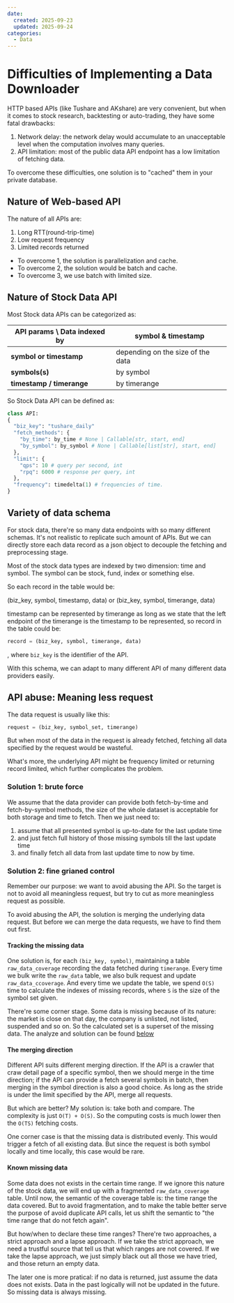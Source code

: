```yaml
---
date:
  created: 2025-09-23
  updated: 2025-09-24
categories:
  - Data
---
```


# Difficulties of Implementing a Data Downloader

HTTP based APIs (like Tushare and AKshare) are very convenient, but when it comes to stock research, backtesting or auto-trading, they have some fatal drawbacks:

1. Network delay: the network delay would accumulate to an unacceptable level when the computation involves many queries.
2. API limitation: most of the public data API endpoint has a low limitation of fetching data.

To overcome these difficulties, one solution is to "cached" them in your private database.

<!-- more -->

## Nature of Web-based API

The nature of all APIs are:

1. Long RTT(round-trip-time)
2. Low request frequency
3. Limited records returned

- To overcome 1, the solution is parallelization and cache.
- To overcome 2, the solution would be batch and cache.
- To overcome 3, we use batch with limited size.

## Nature of Stock Data API

Most Stock data APIs can be categorized as:

| API params \ Data indexed by | **symbol & timestamp**            |
|------------------------------|-----------------------------------|
| **symbol or timestamp**      | depending on the size of the data |
| **symbols(s)**               | by symbol                         |
| **timestamp / timerange**    | by timerange                      |

So Stock Data API can be defined as:

```python
class API:
{
  "biz_key": "tushare_daily"
  "fetch_methods": {
    "by_time": by_time # None | Callable[str, start, end]
    "by_symbol": by_symbol # None | Callable[list[str], start, end]
  },
  "limit": {
    "qps": 10 # query per second, int
    "rpq": 6000 # response per query, int
  },
  "frequency": timedelta(1) # frequencies of time.
}
```

## Variety of data schema

For stock data, there're so many data endpoints with so many different schemas. It's not realistic to replicate such amount of APIs.
But we can directly store each data record as a json object to decouple the fetching and preprocessing stage.

Most of the stock data types are indexed by two dimension: time and symbol. The symbol can be stock, fund, index or something else.

So each record in the table would be:

(biz_key, symbol, timestamp, data) or
(biz_key, symbol, timerange, data)

timestamp can be represented by timerange as long as we state that the left endpoint of the
timerange is the timestamp to be represented, so record in the table could be:

```python
record = (biz_key, symbol, timerange, data)
```

, where `biz_key` is the identifier of the API.

With this schema, we can adapt to many different API of many different data providers easily.

## API abuse: Meaning less request

The data request is usually like this:

```python
request = (biz_key, symbol_set, timerange)
```

But when most of the data in the request is already fetched,
fetching all data specified by the request would be wasteful.

What's more, the underlying API might be frequency limited or returning record limited,
which further complicates the problem.

### Solution 1: brute force

We assume that the data provider can provide both fetch-by-time and fetch-by-symbol methods,
the size of the whole dataset is acceptable for both storage and time to fetch. Then we just need
to:

1. assume that all presented symbol is up-to-date for the last update time
2. and just fetch full history of those missing symbols till the last update time
3. and finally fetch all data from last update time to now by time.

### Solution 2: fine grianed control

Remember our purpose: we want to avoid abusing the API. So the target is not
to avoid all meaningless request, but try to cut as more meaningless request as possible.

To avoid abusing the API, the solution is merging the underlying data request.
But before we can merge the data requests, we have to find them out first.

#### Tracking the missing data

One solution is, for each `(biz_key, symbol)`, maintaining a table `raw_data_coverage` recording the
data fetched during `timerange`. Every time we bulk write the `raw_data` table, we also bulk request
and update `raw_data_ccoverage`. And every time we update the table, we spend `O(S)` time to calculate
the indexes of missing records, where `S` is the size of the symbol set given.

There're some corner stage. Some data is missing because of its nature: the market is close on that day, the
company is unlisted, not listed, suspended and so on. So the calculated set is a superset of the
missing data. The analyze and solution can be found [below](#known-missing-data)

#### The merging direction

Different API suits different merging direction. If the API is a crawler that craw detail page of a specific
symbol, then we should merge in the time direction; if the API can provide a fetch several symbols in batch,
then merging in the symbol direction is also a good choice. As long as the stride is under the limit specified
by the API, merge all requests.

But which are better? My solution is: take both and compare. The complexity is just `O(T) + O(S)`.
So the computing costs is much lower then the `O(TS)` fetching costs.

One corner case is that the missing data is distributed evenly. This would trigger a fetch of all existing data.
But since the request is both symbol locally and time locally, this case would be rare.

#### Known missing data

Some data does not exists in the certain time range. If we ignore this nature of the stock data, we will end up
with a fragmented `raw_data_coverage` table. Until now, the semantic of the coverage table is: the time range the
data covered. But to avoid fragmentation, and to make the table better serve the purpose of avoid duplicate API calls, let us shift the semantic to "the time range that do not fetch again".

But how/when to declare these time ranges? There're two approaches, a strict approach and a lapse approach. If
we take the strict approach, we need a trustful source that tell us that which ranges are not covered. If we take the lapse approach, we just simply black out all those we have tried, and those return an empty data.

The later one is more pratical: if no data is returned, just assume the data does not exists. Data in the past
logically will not be updated in the future. So missing data is always missing.
